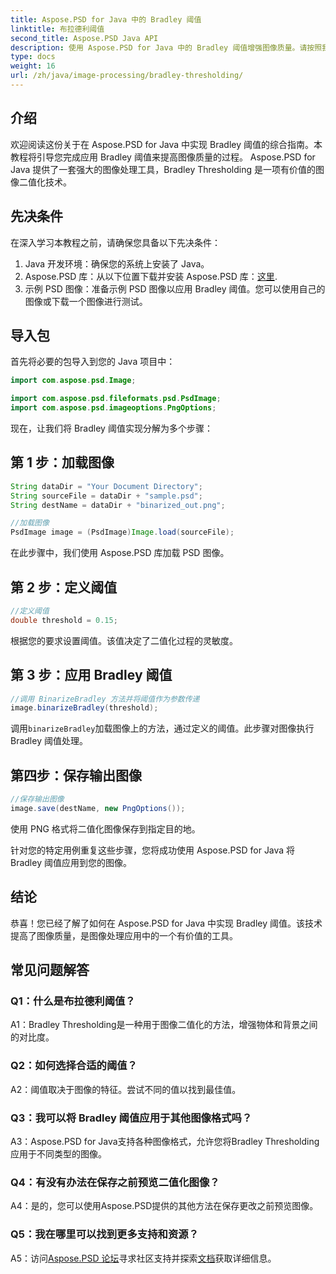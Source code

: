 ```yaml
---
title: Aspose.PSD for Java 中的 Bradley 阈值
linktitle: 布拉德利阈值
second_title: Aspose.PSD Java API
description: 使用 Aspose.PSD for Java 中的 Bradley 阈值增强图像质量。请按照我们的分步指南进行有效的图像二值化。
type: docs
weight: 16
url: /zh/java/image-processing/bradley-thresholding/
---
```

## 介绍

欢迎阅读这份关于在 Aspose.PSD for Java 中实现 Bradley 阈值的综合指南。本教程将引导您完成应用 Bradley 阈值来提高图像质量的过程。 Aspose.PSD for Java 提供了一套强大的图像处理工具，Bradley Thresholding 是一项有价值的图像二值化技术。

## 先决条件

在深入学习本教程之前，请确保您具备以下先决条件：

1. Java 开发环境：确保您的系统上安装了 Java。
2.  Aspose.PSD 库：从以下位置下载并安装 Aspose.PSD 库：[这里](https://releases.aspose.com/psd/java/).
3. 示例 PSD 图像：准备示例 PSD 图像以应用 Bradley 阈值。您可以使用自己的图像或下载一个图像进行测试。

## 导入包

首先将必要的包导入到您的 Java 项目中：

```java
import com.aspose.psd.Image;

import com.aspose.psd.fileformats.psd.PsdImage;
import com.aspose.psd.imageoptions.PngOptions;
```

现在，让我们将 Bradley 阈值实现分解为多个步骤：

## 第 1 步：加载图像

```java
String dataDir = "Your Document Directory";
String sourceFile = dataDir + "sample.psd";
String destName = dataDir + "binarized_out.png";

//加载图像
PsdImage image = (PsdImage)Image.load(sourceFile);
```

在此步骤中，我们使用 Aspose.PSD 库加载 PSD 图像。

## 第 2 步：定义阈值

```java
//定义阈值
double threshold = 0.15;
```

根据您的要求设置阈值。该值决定了二值化过程的灵敏度。

## 第 3 步：应用 Bradley 阈值

```java
//调用 BinarizeBradley 方法并将阈值作为参数传递
image.binarizeBradley(threshold);
```

调用`binarizeBradley`加载图像上的方法，通过定义的阈值。此步骤对图像执行 Bradley 阈值处理。

## 第四步：保存输出图像

```java
//保存输出图像
image.save(destName, new PngOptions());
```

使用 PNG 格式将二值化图像保存到指定目的地。

针对您的特定用例重复这些步骤，您将成功使用 Aspose.PSD for Java 将 Bradley 阈值应用到您的图像。

## 结论

恭喜！您已经了解了如何在 Aspose.PSD for Java 中实现 Bradley 阈值。该技术提高了图像质量，是图像处理应用中的一个有价值的工具。

## 常见问题解答

### Q1：什么是布拉德利阈值？

A1：Bradley Thresholding是一种用于图像二值化的方法，增强物体和背景之间的对比度。

### Q2：如何选择合适的阈值？

A2：阈值取决于图像的特征。尝试不同的值以找到最佳值。

### Q3：我可以将 Bradley 阈值应用于其他图像格式吗？

A3：Aspose.PSD for Java支持各种图像格式，允许您将Bradley Thresholding应用于不同类型的图像。

### Q4：有没有办法在保存之前预览二值化图像？

A4：是的，您可以使用Aspose.PSD提供的其他方法在保存更改之前预览图像。

### Q5：我在哪里可以找到更多支持和资源？

 A5：访问[Aspose.PSD 论坛](https://forum.aspose.com/c/psd/34)寻求社区支持并探索[文档](https://reference.aspose.com/psd/java/)获取详细信息。